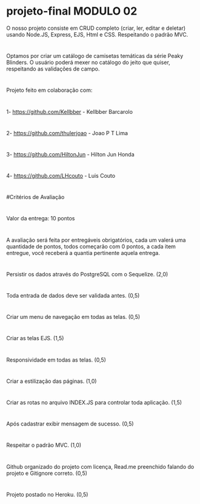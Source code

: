 # projeto-final MODULO 02
O nosso projeto consiste em CRUD completo (criar, ler, editar e deletar) usando Node.JS, Express, EJS, Html e CSS. Respeitando o padrão MVC.
#
Optamos por criar um catálogo de camisetas temáticas da série Peaky Blinders. O usuário poderá mexer no catálogo do jeito que quiser, respeitando as validações de campo.
#
Projeto feito em colaboração com:
#
1- https://github.com/Kellbber - Kellbber Barcarolo
#
2- https://github.com/thulerjoao - Joao P T Lima
#
3- https://github.com/HiltonJun - Hilton Jun Honda
#
4- https://github.com/LHcouto - Luis Couto
#
#Critérios de Avaliação
#
Valor da entrega: 10 pontos
#
A avaliação será feita por entregáveis obrigatórios, cada um valerá uma quantidade de pontos, todos começarão com 0 pontos, a cada item entregue, você receberá a quantia pertinente aquela entrega.
#
Persistir os dados através do PostgreSQL com o Sequelize. (2,0)
#
Toda entrada de dados deve ser validada antes. (0,5)
#
Criar um menu de navegação em todas as telas. (0,5)
#
Criar as telas EJS. (1,5)
#
Responsividade em todas as telas. (0,5)
#
Criar a estilização das páginas. (1,0)
#
Criar as rotas no arquivo INDEX.JS para controlar toda aplicação. (1,5)
#
Após cadastrar exibir mensagem de sucesso. (0,5)
#
Respeitar o padrão MVC. (1,0)
#
Github organizado do projeto com licença, Read.me preenchido falando do projeto e Gitignore correto. (0,5)
#
Projeto postado no Heroku. (0,5)
#
